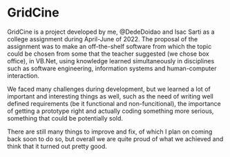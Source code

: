 # GridCine

  GridCine is a project developed by me, @DedeDoidao and Isac Sarti as a college assignment during April-June of 2022. The proposal of the assignment was to make an off-the-shelf software from which the topic could be chosen from some that the teacher suggested (we chose box office), in VB.Net, using knowledge learned simultaneously in disciplines such as software engineering, information systems and human-computer interaction.

  We faced many challenges during development, but we learned a lot of important and interesting things as well, such as the need of writing well defined requirements (be it functional and non-funcitional), the importance of getting a prototype right and actually coding something more serious, something that could be potentially sold.

  There are still many things to improve and fix, of which I plan on coming back soon to do so, but overall we are quite proud of what we achieved and think that it turned out pretty good.
